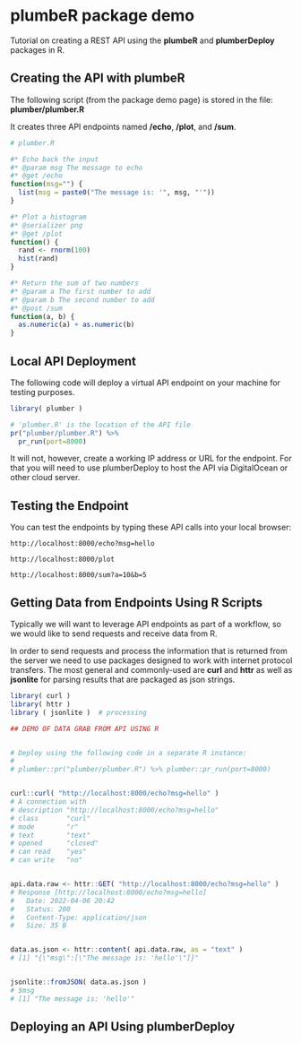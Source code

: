 # plumbeR package demo

Tutorial on creating a REST API using the **plumbeR** and **plumberDeploy** packages in R. 


## Creating the API with plumbeR 

The following script (from the package demo page) is stored in the file: **plumber/plumber.R**

It creates three API endpoints named **/echo**, **/plot**, and **/sum**. 
```r
# plumber.R

#* Echo back the input
#* @param msg The message to echo
#* @get /echo
function(msg="") {
  list(msg = paste0("The message is: '", msg, "'"))
}

#* Plot a histogram
#* @serializer png
#* @get /plot
function() {
  rand <- rnorm(100)
  hist(rand)
}

#* Return the sum of two numbers
#* @param a The first number to add
#* @param b The second number to add
#* @post /sum
function(a, b) {
  as.numeric(a) + as.numeric(b)
}
```


## Local API Deployment 

The following code will deploy a virtual API endpoint on your machine for testing purposes. 

```r
library( plumber )

# 'plumber.R' is the location of the API file
pr("plumber/plumber.R") %>%
  pr_run(port=8000)
```

It will not, however, create a working IP address or URL for the endpoint. For that you will need to use plumberDeploy to host the API via DigitalOcean or other cloud server. 



## Testing the Endpoint

You can test the endpoints by typing these API calls into your local browser: 

```
http://localhost:8000/echo?msg=hello

http://localhost:8000/plot

http://localhost:8000/sum?a=10&b=5
```



## Getting Data from Endpoints Using R Scripts

Typically we will want to leverage API endpoints as part of a workflow, so we would like to send requests and receive data from R. 

In order to send requests and process the information that is returned from the server we need to use packages designed to work with internet protocol transfers. The most general and commonly-used are **curl** and **httr** as well as **jsonlite** for parsing results that are packaged as json strings. 

```r
library( curl ) 
library( httr )
library ( jsonlite )  # processing 
```

```r
## DEMO OF DATA GRAB FROM API USING R 


# Deploy using the following code in a separate R instance:
# 
# plumber::pr("plumber/plumber.R") %>% plumber::pr_run(port=8000)


curl::curl( "http://localhost:8000/echo?msg=hello" )
# A connection with                                                  
# description "http://localhost:8000/echo?msg=hello"
# class       "curl"                                
# mode        "r"                                   
# text        "text"                                
# opened      "closed"                              
# can read    "yes"                                 
# can write   "no"    


api.data.raw <- httr::GET( "http://localhost:8000/echo?msg=hello" )
# Response [http://localhost:8000/echo?msg=hello]
#   Date: 2022-04-06 20:42
#   Status: 200
#   Content-Type: application/json
#   Size: 35 B


data.as.json <- httr::content( api.data.raw, as = "text" )
# [1] "{\"msg\":[\"The message is: 'hello'\"]}"


jsonlite::fromJSON( data.as.json )
# $msg
# [1] "The message is: 'hello'"
```



## Deploying an API Using plumberDeploy 

